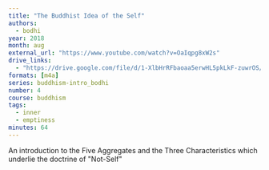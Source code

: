 ```yaml
---
title: "The Buddhist Idea of the Self"
authors:
  - bodhi
year: 2018
month: aug
external_url: "https://www.youtube.com/watch?v=OaIqpg8xW2s"
drive_links:
  - "https://drive.google.com/file/d/1-XlbHrRFbaoaa5erwHL5pkLkF-zuwrOS/view?usp=sharing"
formats: [m4a]
series: buddhism-intro_bodhi
number: 4
course: buddhism
tags:
  - inner
  - emptiness
minutes: 64
---
```


An introduction to the Five Aggregates and the Three Characteristics which underlie the doctrine of "Not-Self"

